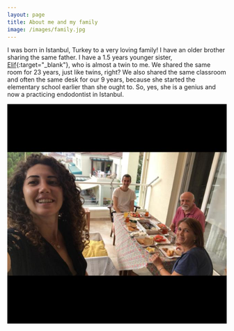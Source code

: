```yaml
---
layout: page
title: About me and my family
image: /images/family.jpg
---
```


I was born in Istanbul, Turkey to a very loving family! I have an older brother sharing the same father. I have a 1.5 years younger sister, [Elif](https://www.instagram.com/akkoleliff/){:target="_blank"}, who is almost a twin to me. We shared the same room for 23 years, just like twins, right? We also shared the same classroom and often the same desk for our 9 years, because she started the elementary school earlier than she ought to. So, yes, she is a genius and now a practicing endodontist in Istanbul.
<div style="text-align:center"><img src="/images/family.jpg?raw=true" title="Our nuclear family" style="text-align:center"/></div>
